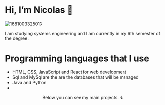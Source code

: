<div>
<h1>Hi, I’m Nicolas 👋</h1>
</div>

![1681003325013](https://github.com/Nicolas2508Ca/Nicolas2508Ca/assets/134456799/539ee77c-6589-40ed-a0e8-e17d79d90ba6)


<p>I am studying systems engineering and I am currently in my 6th semester of the degree.</p>

<h1>Programming languages ​​that I use</h1>

* HTML, CSS, JavaScript and React for web development
* Sql and MySql are the are the databases that will be managed
* Java and Python
* 
<p font-size: 50px, align="center">Below you can see my main projects. ↓ </p>

